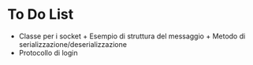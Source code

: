 # To Do List

* Classe per i socket + Esempio di struttura del messaggio + Metodo di serializzazione/deserializzazione
* Protocollo di login
